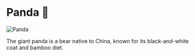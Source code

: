 # Panda :panda_face: 
 
![Panda](https://upload.wikimedia.org/wikipedia/commons/0/0f/Grosser_Panda.JPG) 
 
The giant panda is a bear native to China, known for its black-and-white coat and bamboo diet. 
